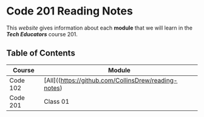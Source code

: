 # Code 201 Reading Notes

This *website* gives information about each **module** that we will learn in the ***Tech Educators*** course 201.

## Table of Contents
| Course | Module |
| - | -|
| Code 102| [All]((https://github.com/CollinsDrew/reading-notes)|
| Code 201 | Class 01|

